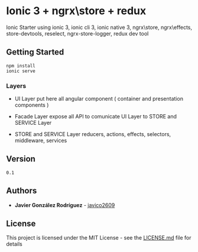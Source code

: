 # Ionic 3 + ngrx\store + redux

Ionic Starter using ionic 3, ionic cli 3, ionic native 3, ngrx\store, ngrx\effects, store-devtools, reselect, ngrx-store-logger, redux dev tool 

## Getting Started

```
npm install
ionic serve
```

### Layers

* UI Layer 
put here all angular component ( container and presentation components )

* Facade Layer
expose all API to comunicate UI Layer to STORE and SERVICE Layer

* STORE and SERVICE Layer
reducers, actions, effects, selectors, middleware, services  


## Version
```0.1```

## Authors

* **Javier González Rodríguez** - [javico2609](https://github.com/javico2609)

## License

This project is licensed under the MIT License - see the [LICENSE.md](LICENSE.md) file for details